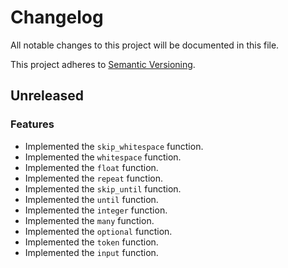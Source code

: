 # Changelog

All notable changes to this project will be documented in this file.

This project adheres to [Semantic Versioning](https://semver.org/spec/v2.0.0.html).

## Unreleased

### Features

-   Implemented the `skip_whitespace` function.
-   Implemented the `whitespace` function.
-   Implemented the `float` function.
-   Implemented the `repeat` function.
-   Implemented the `skip_until` function.
-   Implemented the `until` function.
-   Implemented the `integer` function.
-   Implemented the `many` function.
-   Implemented the `optional` function.
-   Implemented the `token` function.
-   Implemented the `input` function.

<!-- scaffolded by git-cliff -->
